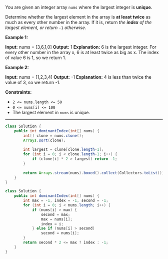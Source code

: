 You are given an integer array `nums` where the largest integer is **unique**.

Determine whether the largest element in the array is **at least twice** as much as every other number in the array. If it is, return _the **index** of the largest element, or return_ `-1` _otherwise_.

**Example 1:**

**Input:** nums = [3,6,1,0]
**Output:** 1
**Explanation:** 6 is the largest integer.
For every other number in the array x, 6 is at least twice as big as x.
The index of value 6 is 1, so we return 1.

**Example 2:**

**Input:** nums = [1,2,3,4]
**Output:** -1
**Explanation:** 4 is less than twice the value of 3, so we return -1.

**Constraints:**

-   `2 <= nums.length <= 50`
-   `0 <= nums[i] <= 100`
-   The largest element in `nums` is unique.

---

```java
class Solution {
    public int dominantIndex(int[] nums) {
        int[] clone = nums.clone();
        Arrays.sort(clone);
        
        int largest = clone[clone.length-1];
        for (int i = 0; i < clone.length-1; i++) {
            if (clone[i] * 2 > largest) return -1;
        }
        
        return Arrays.stream(nums).boxed().collect(Collectors.toList()).indexOf(largest);
    }
}
```

```java
class Solution {
    public int dominantIndex(int[] nums) {
        int max = -1, index = -1, second = -1;
        for (int i = 0; i < nums.length; i++) {
            if (nums[i] > max) {
                second = max;
                max = nums[i];
                index = i;
            } else if (nums[i] > second)
                second = nums[i];
        }
        return second * 2 <= max ? index : -1;
    }
}
```